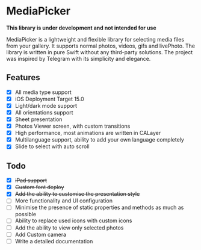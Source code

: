 # MediaPicker

**This library is under development and not intended for use**

MediaPicker is a lightweight and flexible library for selecting media files from your gallery. It supports normal photos, videos, gifs and livePhoto. The library is written in pure Swift without any third-party solutions. The project was inspired by Telegram with its simplicity and elegance.

## Features

- [x] All media type support
- [x] iOS Deployment Target 15.0
- [x] Light/dark mode support
- [x] All orientations support
- [x] Sheet presentation
- [x] Photos Viewer screen, with custom transitions
- [x] High performance, most animations are written in CALayer
- [x] Multilanguage support, ability to add your own language completely
- [x] Slide to select with auto scroll

## Todo

- [x] ~~iPad support~~
- [x] ~~Custom font deploy~~
- [x] ~~Add the ability to customise the presentation style~~
- [ ] More functionality and UI configuration
- [ ] Minimise the presence of static properties and methods as much as possible
- [ ] Ability to replace used icons with custom icons
- [ ] Add the ability to view only selected photos
- [ ] Add Custom camera
- [ ] Write a detailed documentation
